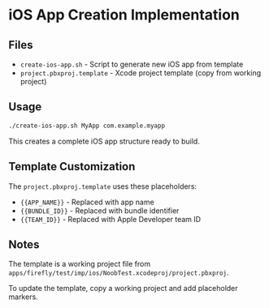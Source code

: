 # iOS App Creation Implementation

## Files

- `create-ios-app.sh` - Script to generate new iOS app from template
- `project.pbxproj.template` - Xcode project template (copy from working project)

## Usage

```bash
./create-ios-app.sh MyApp com.example.myapp
```

This creates a complete iOS app structure ready to build.

## Template Customization

The `project.pbxproj.template` uses these placeholders:
- `{{APP_NAME}}` - Replaced with app name
- `{{BUNDLE_ID}}` - Replaced with bundle identifier
- `{{TEAM_ID}}` - Replaced with Apple Developer team ID

## Notes

The template is a working project file from `apps/firefly/test/imp/ios/NoobTest.xcodeproj/project.pbxproj`.

To update the template, copy a working project and add placeholder markers.